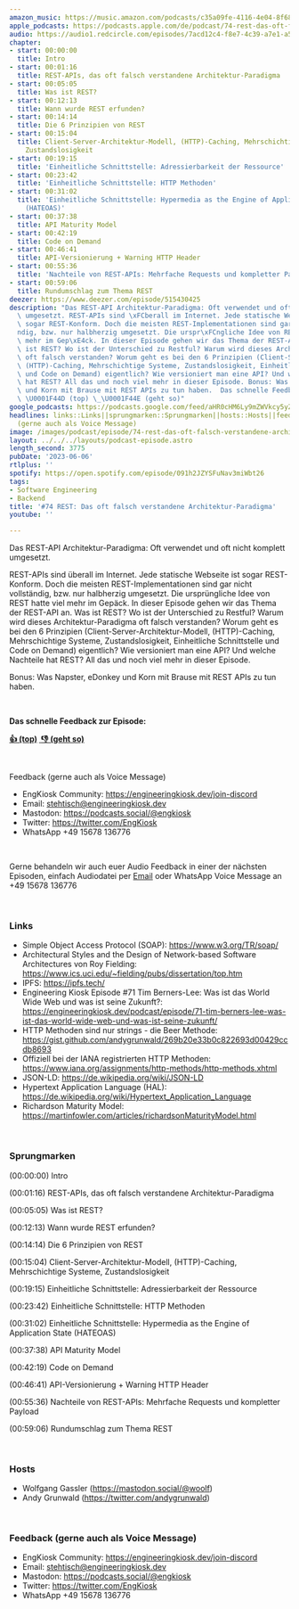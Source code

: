 ```yaml
---
amazon_music: https://music.amazon.com/podcasts/c35a09fe-4116-4e04-8f68-77d61b112e46/episodes/7dfbb2d3-0d64-475d-a328-7c0806529f7e/engineering-kiosk-74-rest-das-oft-falsch-verstandene-architektur-paradigma
apple_podcasts: https://podcasts.apple.com/de/podcast/74-rest-das-oft-falsch-verstandene-architektur-paradigma/id1603082924?i=1000615807463
audio: https://audio1.redcircle.com/episodes/7acd12c4-f8e7-4c39-a7e1-a5b893208c8c/stream.mp3
chapter:
- start: 00:00:00
  title: Intro
- start: 00:01:16
  title: REST-APIs, das oft falsch verstandene Architektur-Paradigma
- start: 00:05:05
  title: Was ist REST?
- start: 00:12:13
  title: Wann wurde REST erfunden?
- start: 00:14:14
  title: Die 6 Prinzipien von REST
- start: 00:15:04
  title: Client-Server-Architektur-Modell, (HTTP)-Caching, Mehrschichtige Systeme,
    Zustandslosigkeit
- start: 00:19:15
  title: 'Einheitliche Schnittstelle: Adressierbarkeit der Ressource'
- start: 00:23:42
  title: 'Einheitliche Schnittstelle: HTTP Methoden'
- start: 00:31:02
  title: 'Einheitliche Schnittstelle: Hypermedia as the Engine of Application State
    (HATEOAS)'
- start: 00:37:38
  title: API Maturity Model
- start: 00:42:19
  title: Code on Demand
- start: 00:46:41
  title: API-Versionierung + Warning HTTP Header
- start: 00:55:36
  title: 'Nachteile von REST-APIs: Mehrfache Requests und kompletter Payload'
- start: 00:59:06
  title: Rundumschlag zum Thema REST
deezer: https://www.deezer.com/episode/515430425
description: "Das REST-API Architektur-Paradigma: Oft verwendet und oft nicht komplett\
  \ umgesetzt. REST-APIs sind \xFCberall im Internet. Jede statische Webseite ist\
  \ sogar REST-Konform. Doch die meisten REST-Implementationen sind gar nicht vollst\xE4\
  ndig, bzw. nur halbherzig umgesetzt. Die urspr\xFCngliche Idee von REST hatte viel\
  \ mehr im Gep\xE4ck. In dieser Episode gehen wir das Thema der REST-API an. Was\
  \ ist REST? Wo ist der Unterschied zu Restful? Warum wird dieses Architektur-Paradigma\
  \ oft falsch verstanden? Worum geht es bei den 6 Prinzipien (Client-Server-Architektur-Modell,\
  \ (HTTP)-Caching, Mehrschichtige Systeme, Zustandslosigkeit, Einheitliche Schnittstelle\
  \ und Code on Demand) eigentlich? Wie versioniert man eine API? Und welche Nachteile\
  \ hat REST? All das und noch viel mehr in dieser Episode. Bonus: Was Napster, eDonkey\
  \ und Korn mit Brause mit REST APIs zu tun haben.  Das schnelle Feedback zur Episode:\
  \ \U0001F44D (top) \_\U0001F44E (geht so)"
google_podcasts: https://podcasts.google.com/feed/aHR0cHM6Ly9mZWVkcy5yZWRjaXJjbGUuY29tLzBlY2ZkZmQ3LWZkYTEtNGMzZC05NTE1LTQ3NjcyN2Y5ZGY1ZQ/episode/Mjg5OTU5MzMtODY2Yi00ZjkyLWI4YzktNjNjNTM1Nzk0MWUy?sa=X&ved=2ahUKEwi06-DXh67_AhWtnWoFHcsIAkwQkfYCegQIARAF
headlines: links::Links||sprungmarken::Sprungmarken||hosts::Hosts||feedback-gerne-auch-als-voice-message::Feedback
  (gerne auch als Voice Message)
image: /images/podcast/episode/74-rest-das-oft-falsch-verstandene-architektur-paradigma.jpg
layout: ../../../layouts/podcast-episode.astro
length_second: 3775
pubDate: '2023-06-06'
rtlplus: ''
spotify: https://open.spotify.com/episode/091h2JZYSFuNav3miWbt26
tags:
- Software Engineering
- Backend
title: '#74 REST: Das oft falsch verstandene Architektur-Paradigma'
youtube: ''

---
```

<p>Das REST-API Architektur-Paradigma: Oft verwendet und oft nicht komplett umgesetzt.</p><p>REST-APIs sind überall im Internet. Jede statische Webseite ist sogar REST-Konform. Doch die meisten REST-Implementationen sind gar nicht vollständig, bzw. nur halbherzig umgesetzt. Die ursprüngliche Idee von REST hatte viel mehr im Gepäck. In dieser Episode gehen wir das Thema der REST-API an. Was ist REST? Wo ist der Unterschied zu Restful? Warum wird dieses Architektur-Paradigma oft falsch verstanden? Worum geht es bei den 6 Prinzipien (Client-Server-Architektur-Modell, (HTTP)-Caching, Mehrschichtige Systeme, Zustandslosigkeit, Einheitliche Schnittstelle und Code on Demand) eigentlich? Wie versioniert man eine API? Und welche Nachteile hat REST? All das und noch viel mehr in dieser Episode.</p><p>Bonus: Was Napster, eDonkey und Korn mit Brause mit REST APIs zu tun haben.</p><p><br></p><p><strong>Das schnelle Feedback zur Episode:</strong></p><p><a href="https://api.openpodcast.dev/feedback/74/upvote" rel="nofollow"><strong>👍 (top)</strong></a><strong> </strong><a href="https://api.openpodcast.dev/feedback/18/downvote" rel="nofollow"><strong> </strong></a><a href="https://api.openpodcast.dev/feedback/74/downvote" rel="nofollow"><strong>👎 (geht so)</strong></a></p><p><br></p><p>Feedback (gerne auch als Voice Message)</p><ul><li>EngKiosk Community: <a href="https://engineeringkiosk.dev/join-discord">https://engineeringkiosk.dev/join-discord</a> </li><li>Email: <a href="mailto:stehtisch@engineeringkiosk.dev" rel="nofollow">stehtisch@engineeringkiosk.dev</a></li><li>Mastodon: <a href="https://podcasts.social/@engkiosk" rel="nofollow">https://podcasts.social/@engkiosk</a></li><li>Twitter: <a href="https://twitter.com/EngKiosk" rel="nofollow">https://twitter.com/EngKiosk</a></li><li>WhatsApp +49 15678 136776</li></ul><p><br></p><p>Gerne behandeln wir auch euer Audio Feedback in einer der nächsten Episoden, einfach Audiodatei per <a href="https://engineeringkiosk.dev/kontakt/">Email</a> oder WhatsApp Voice Message an +49 15678 136776</p><p><br></p><h3 id="links">Links</h3><ul><li>Simple Object Access Protocol (SOAP): <a href="https://www.w3.org/TR/soap/" rel="nofollow">https://www.w3.org/TR/soap/</a></li><li>Architectural Styles and the Design of Network-based Software Architectures von Roy Fielding: <a href="https://www.ics.uci.edu/~fielding/pubs/dissertation/top.htm" rel="nofollow">https://www.ics.uci.edu/~fielding/pubs/dissertation/top.htm</a></li><li>IPFS: <a href="https://ipfs.tech/" rel="nofollow">https://ipfs.tech/</a></li><li>Engineering Kiosk Episode #71 Tim Berners-Lee: Was ist das World Wide Web und was ist seine Zukunft?: <a href="https://engineeringkiosk.dev/podcast/episode/71-tim-berners-lee-was-ist-das-world-wide-web-und-was-ist-seine-zukunft/">https://engineeringkiosk.dev/podcast/episode/71-tim-berners-lee-was-ist-das-world-wide-web-und-was-ist-seine-zukunft/</a></li><li>HTTP Methoden sind nur strings - die Beer Methode: <a href="https://gist.github.com/andygrunwald/269b20e33b0c822693d00429ccdb8693" rel="nofollow">https://gist.github.com/andygrunwald/269b20e33b0c822693d00429ccdb8693</a></li><li>Offiziell bei der IANA registrierten HTTP Methoden: <a href="https://www.iana.org/assignments/http-methods/http-methods.xhtml" rel="nofollow">https://www.iana.org/assignments/http-methods/http-methods.xhtml</a> </li><li>JSON-LD: <a href="https://de.wikipedia.org/wiki/JSON-LD" rel="nofollow">https://de.wikipedia.org/wiki/JSON-LD</a></li><li>Hypertext Application Language (HAL): <a href="https://de.wikipedia.org/wiki/Hypertext_Application_Language" rel="nofollow">https://de.wikipedia.org/wiki/Hypertext_Application_Language</a></li><li>Richardson Maturity Model: <a href="https://martinfowler.com/articles/richardsonMaturityModel.html" rel="nofollow">https://martinfowler.com/articles/richardsonMaturityModel.html</a></li></ul><p><br></p><h3 id="sprungmarken">Sprungmarken</h3><p>(00:00:00) Intro</p><p>(00:01:16) REST-APIs, das oft falsch verstandene Architektur-Paradigma</p><p>(00:05:05) Was ist REST?</p><p>(00:12:13) Wann wurde REST erfunden?</p><p>(00:14:14) Die 6 Prinzipien von REST</p><p>(00:15:04) Client-Server-Architektur-Modell, (HTTP)-Caching, Mehrschichtige Systeme, Zustandslosigkeit</p><p>(00:19:15) Einheitliche Schnittstelle: Adressierbarkeit der Ressource</p><p>(00:23:42) Einheitliche Schnittstelle: HTTP Methoden</p><p>(00:31:02) Einheitliche Schnittstelle: Hypermedia as the Engine of Application State (HATEOAS)</p><p>(00:37:38) API Maturity Model</p><p>(00:42:19) Code on Demand</p><p>(00:46:41) API-Versionierung + Warning HTTP Header</p><p>(00:55:36) Nachteile von REST-APIs: Mehrfache Requests und kompletter Payload</p><p>(00:59:06) Rundumschlag zum Thema REST</p><p><br></p><h3 id="hosts">Hosts</h3><ul><li>Wolfgang Gassler (<a href="https://mastodon.social/@woolf" rel="nofollow">https://mastodon.social/@woolf</a>)</li><li>Andy Grunwald (<a href="https://twitter.com/andygrunwald" rel="nofollow">https://twitter.com/andygrunwald</a>)</li></ul><p><br></p><h3 id="feedback-gerne-auch-als-voice-message">Feedback (gerne auch als Voice Message)</h3><ul><li>EngKiosk Community: <a href="https://engineeringkiosk.dev/join-discord">https://engineeringkiosk.dev/join-discord</a> </li><li>Email: <a href="mailto:stehtisch@engineeringkiosk.dev" rel="nofollow">stehtisch@engineeringkiosk.dev</a></li><li>Mastodon: <a href="https://podcasts.social/@engkiosk" rel="nofollow">https://podcasts.social/@engkiosk</a></li><li>Twitter: <a href="https://twitter.com/EngKiosk" rel="nofollow">https://twitter.com/EngKiosk</a></li><li>WhatsApp +49 15678 136776</li></ul>